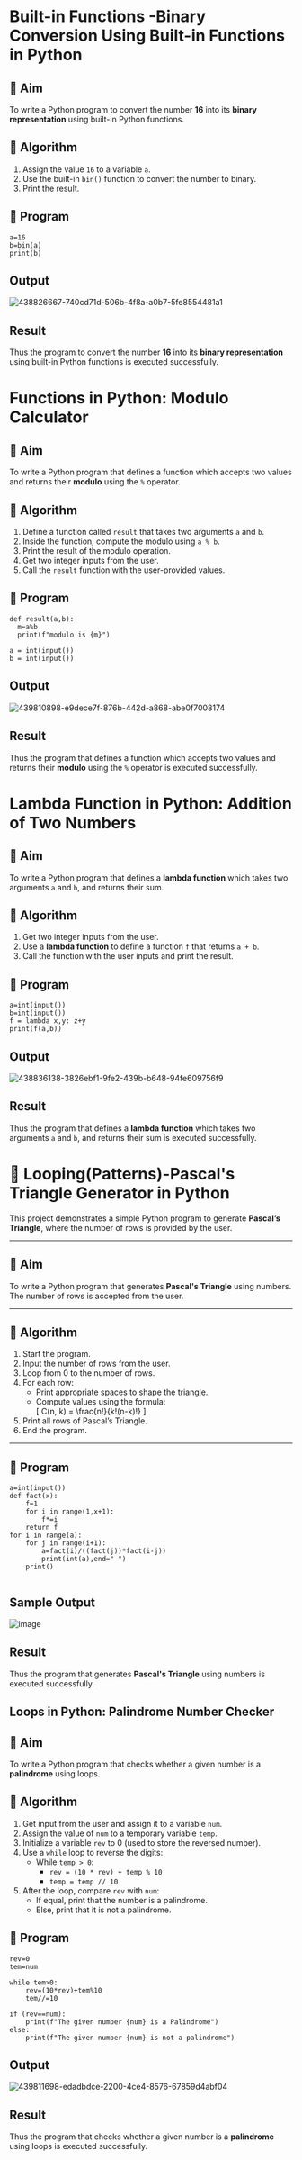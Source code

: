 # Built-in Functions -Binary Conversion Using Built-in Functions in Python

## 🎯 Aim
To write a Python program to convert the number **16** into its **binary representation** using built-in Python functions.

## 🧠 Algorithm
1. Assign the value `16` to a variable `a`.
2. Use the built-in `bin()` function to convert the number to binary.
3. Print the result.

## 🧾 Program

```
a=16
b=bin(a)
print(b)
```
## Output

![438826667-740cd71d-506b-4f8a-a0b7-5fe8554481a1](https://github.com/user-attachments/assets/f4d3c1a4-4679-492d-a486-aa715c8ceacd)

## Result

Thus the program to convert the number **16** into its **binary representation** using built-in Python functions is executed successfully.


# Functions in Python: Modulo Calculator

## 🎯 Aim
To write a Python program that defines a function which accepts two values and returns their **modulo** using the `%` operator.

## 🧠 Algorithm
1. Define a function called `result` that takes two arguments `a` and `b`.
2. Inside the function, compute the modulo using `a % b`.
3. Print the result of the modulo operation.
4. Get two integer inputs from the user.
5. Call the `result` function with the user-provided values.

## 🧾 Program

```
def result(a,b):
  m=a%b 
  print(f"modulo is {m}")
 
a = int(input()) 
b = int(input())

```

## Output

![439810898-e9dece7f-876b-442d-a868-abe0f7008174](https://github.com/user-attachments/assets/7a28293a-eb66-4c89-8871-07722d3eba37)

## Result

Thus the program that defines a function which accepts two values and returns their **modulo** using the `%` operator is executed successfully.

# Lambda Function in Python: Addition of Two Numbers

## 🎯 Aim
To write a Python program that defines a **lambda function** which takes two arguments `a` and `b`, and returns their sum.

## 🧠 Algorithm
1. Get two integer inputs from the user.
2. Use a **lambda function** to define a function `f` that returns `a + b`.
3. Call the function with the user inputs and print the result.

## 🧾 Program

```
a=int(input())
b=int(input())
f = lambda x,y: z+y
print(f(a,b))
```

## Output

![438836138-3826ebf1-9fe2-439b-b648-94fe609756f9](https://github.com/user-attachments/assets/dd10829f-3d35-4442-82af-da1afaff6cf4)

## Result

Thus the program that defines a **lambda function** which takes two arguments `a` and `b`, and returns their sum is executed successfully.
# 🔺 Looping(Patterns)-Pascal's Triangle Generator in Python

This project demonstrates a simple Python program to generate **Pascal’s Triangle**, where the number of rows is provided by the user.

---

## 🎯 Aim

To write a Python program that generates **Pascal's Triangle** using numbers. The number of rows is accepted from the user.

---

## 🧠 Algorithm

1. Start the program.
2. Input the number of rows from the user.
3. Loop from 0 to the number of rows.
4. For each row:
   - Print appropriate spaces to shape the triangle.
   - Compute values using the formula:  
     \[
     C(n, k) = \frac{n!}{k!(n-k)!}
     \]
5. Print all rows of Pascal’s Triangle.
6. End the program.

---

## 🧪 Program

```
a=int(input())
def fact(x):
    f=1
    for i in range(1,x+1):
        f*=i
    return f
for i in range(a):
    for j in range(i+1):
        a=fact(i)/((fact(j))*fact(i-j))
        print(int(a),end=" ")
    print()
        
```

## Sample Output

![image](https://github.com/user-attachments/assets/5f42a960-dc01-40ec-9ecf-826053e3ff80)

## Result

Thus the program that generates **Pascal's Triangle** using numbers is executed successfully.

## Loops in Python: Palindrome Number Checker

## 🎯 Aim
To write a Python program that checks whether a given number is a **palindrome** using loops.

## 🧠 Algorithm
1. Get input from the user and assign it to a variable `num`.
2. Assign the value of `num` to a temporary variable `temp`.
3. Initialize a variable `rev` to 0 (used to store the reversed number).
4. Use a `while` loop to reverse the digits:
   - While `temp > 0`:
     - `rev = (10 * rev) + temp % 10`
     - `temp = temp // 10`
5. After the loop, compare `rev` with `num`:
   - If equal, print that the number is a palindrome.
   - Else, print that it is not a palindrome.

## 🧾 Program

```
rev=0
tem=num

while tem>0:
    rev=(10*rev)+tem%10
    tem//=10

if (rev==num):
    print(f"The given number {num} is a Palindrome")
else:
    print(f"The given number {num} is not a palindrome")
```

## Output

![439811698-edadbdce-2200-4ce4-8576-67859d4abf04](https://github.com/user-attachments/assets/635b6558-b39f-4bd2-985a-55b5c0ee42f2)

## Result

Thus the program that checks whether a given number is a **palindrome** using loops is executed successfully.
